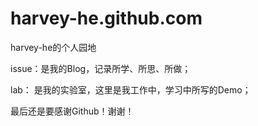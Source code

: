 harvey-he.github.com
====================

harvey-he的个人园地

issue：是我的Blog，记录所学、所思、所做；

lab：  是我的实验室，这里是我工作中，学习中所写的Demo；



最后还是要感谢Github！谢谢！
